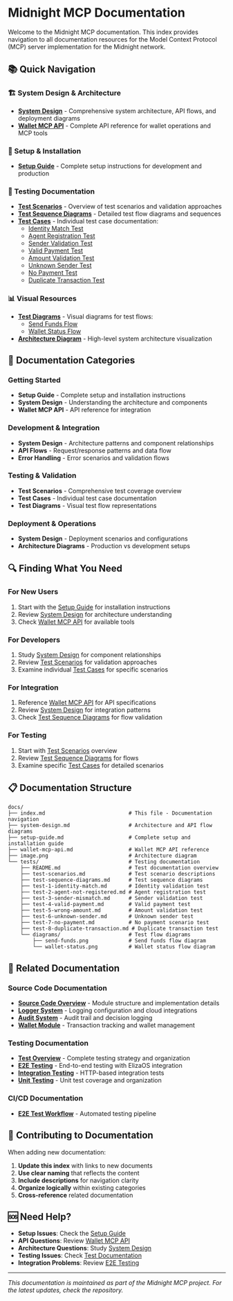 # Midnight MCP Documentation

Welcome to the Midnight MCP documentation. This index provides navigation to all documentation resources for the Model Context Protocol (MCP) server implementation for the Midnight network.

## 📚 Quick Navigation

### 🏗️ System Design & Architecture
- **[System Design](system-design.md)** - Comprehensive system architecture, API flows, and deployment diagrams
- **[Wallet MCP API](wallet-mcp-api.md)** - Complete API reference for wallet operations and MCP tools

### 🚀 Setup & Installation
- **[Setup Guide](setup-guide.md)** - Complete setup instructions for development and production

### 🧪 Testing Documentation
- **[Test Scenarios](tests/test-scenarios.md)** - Overview of test scenarios and validation approaches
- **[Test Sequence Diagrams](tests/test-sequence-diagrams.md)** - Detailed test flow diagrams and sequences
- **[Test Cases](tests/)** - Individual test case documentation:
  - [Identity Match Test](tests/test-1-identity-match.md)
  - [Agent Registration Test](tests/test-2-agent-not-registered.md)
  - [Sender Validation Test](tests/test-3-sender-mismatch.md)
  - [Valid Payment Test](tests/test-4-valid-payment.md)
  - [Amount Validation Test](tests/test-5-wrong-amount.md)
  - [Unknown Sender Test](tests/test-6-unknown-sender.md)
  - [No Payment Test](tests/test-7-no-payment.md)
  - [Duplicate Transaction Test](tests/test-8-duplicate-transaction.md)

### 📊 Visual Resources
- **[Test Diagrams](tests/diagrams/)** - Visual diagrams for test flows:
  - [Send Funds Flow](tests/diagrams/send-funds.png)
  - [Wallet Status Flow](tests/diagrams/wallet-status.png)
- **[Architecture Diagram](image.png)** - High-level system architecture visualization

## 🎯 Documentation Categories

### **Getting Started**
- **Setup Guide** - Complete setup and installation instructions
- **System Design** - Understanding the architecture and components
- **Wallet MCP API** - API reference for integration

### **Development & Integration**
- **System Design** - Architecture patterns and component relationships
- **API Flows** - Request/response patterns and data flow
- **Error Handling** - Error scenarios and validation flows

### **Testing & Validation**
- **Test Scenarios** - Comprehensive test coverage overview
- **Test Cases** - Individual test case documentation
- **Test Diagrams** - Visual test flow representations

### **Deployment & Operations**
- **System Design** - Deployment scenarios and configurations
- **Architecture Diagrams** - Production vs development setups

## 🔍 Finding What You Need

### **For New Users**
1. Start with the [Setup Guide](setup-guide.md) for installation instructions
2. Review [System Design](system-design.md) for architecture understanding
3. Check [Wallet MCP API](wallet-mcp-api.md) for available tools

### **For Developers**
1. Study [System Design](system-design.md) for component relationships
2. Review [Test Scenarios](tests/test-scenarios.md) for validation approaches
3. Examine individual [Test Cases](tests/) for specific scenarios

### **For Integration**
1. Reference [Wallet MCP API](wallet-mcp-api.md) for API specifications
2. Review [System Design](system-design.md) for integration patterns
3. Check [Test Sequence Diagrams](tests/test-sequence-diagrams.md) for flow validation

### **For Testing**
1. Start with [Test Scenarios](tests/test-scenarios.md) overview
2. Review [Test Sequence Diagrams](tests/test-sequence-diagrams.md) for flows
3. Examine specific [Test Cases](tests/) for detailed scenarios

## 📋 Documentation Structure

```
docs/
├── index.md                           # This file - Documentation navigation
├── system-design.md                   # Architecture and API flow diagrams
├── setup-guide.md                     # Complete setup and installation guide
├── wallet-mcp-api.md                  # Wallet MCP API reference
├── image.png                          # Architecture diagram
└── tests/                             # Testing documentation
    ├── README.md                      # Test documentation overview
    ├── test-scenarios.md              # Test scenario descriptions
    ├── test-sequence-diagrams.md      # Test sequence diagrams
    ├── test-1-identity-match.md       # Identity validation test
    ├── test-2-agent-not-registered.md # Agent registration test
    ├── test-3-sender-mismatch.md      # Sender validation test
    ├── test-4-valid-payment.md        # Valid payment test
    ├── test-5-wrong-amount.md         # Amount validation test
    ├── test-6-unknown-sender.md       # Unknown sender test
    ├── test-7-no-payment.md           # No payment scenario test
    ├── test-8-duplicate-transaction.md # Duplicate transaction test
    └── diagrams/                      # Test flow diagrams
        ├── send-funds.png             # Send funds flow diagram
        └── wallet-status.png          # Wallet status flow diagram
```

## 🔗 Related Documentation

### **Source Code Documentation**
- **[Source Code Overview](../src/README.md)** - Module structure and implementation details
- **[Logger System](../src/logger/README.md)** - Logging configuration and cloud integrations
- **[Audit System](../src/audit/README.md)** - Audit trail and decision logging
- **[Wallet Module](../src/wallet/README.md)** - Transaction tracking and wallet management

### **Testing Documentation**
- **[Test Overview](../test/README.md)** - Complete testing strategy and organization
- **[E2E Testing](../test/e2e/README.md)** - End-to-end testing with ElizaOS integration
- **[Integration Testing](../test/integration/README.md)** - HTTP-based integration tests
- **[Unit Testing](../test/unit/README.md)** - Unit test coverage and organization

### **CI/CD Documentation**
- **[E2E Test Workflow](../.github/workflows/e2e-tests.yml)** - Automated testing pipeline

## 📝 Contributing to Documentation

When adding new documentation:

1. **Update this index** with links to new documents
2. **Use clear naming** that reflects the content
3. **Include descriptions** for navigation clarity
4. **Organize logically** within existing categories
5. **Cross-reference** related documentation

## 🆘 Need Help?

- **Setup Issues**: Check the [Setup Guide](setup-guide.md)
- **API Questions**: Review [Wallet MCP API](wallet-mcp-api.md)
- **Architecture Questions**: Study [System Design](system-design.md)
- **Testing Issues**: Check [Test Documentation](tests/)
- **Integration Problems**: Review [E2E Testing](../test/e2e/README.md)

---

*This documentation is maintained as part of the Midnight MCP project. For the latest updates, check the repository.* 